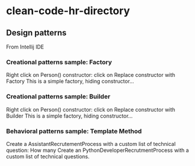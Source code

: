 # clean-code-hr-directory
## Design patterns
From Intellij IDE
### Creational patterns sample: Factory 
 Right click on Person() constructor: click on Replace constructor with Factory
This is a simple factory, hiding constructor...
### Creational patterns sample: Builder 
Right click on Person() constructor: click on Replace constructor with Builder
This is a simple factory, hiding constructor...

### Behavioral patterns sample: Template Method
Create a AssistantRecrutementProcess with a custom list of technical question: How many 
Create an PythonDeveloperRecrutmentProcess with a custom list of technical questions.
 
